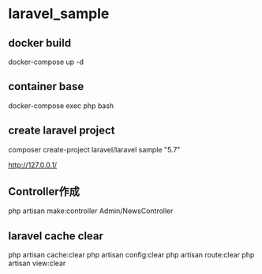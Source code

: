 # laravel_sample

## docker build
docker-compose up -d

## container base
docker-compose exec php bash

## create laravel project
composer create-project laravel/laravel sample "5.7"


http://127.0.0.1/


## Controller作成
php artisan make:controller Admin/NewsController



## laravel cache clear
php artisan cache:clear
php artisan config:clear
php artisan route:clear
php artisan view:clear